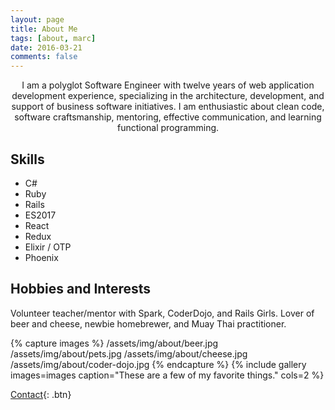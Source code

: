 ```yaml
---
layout: page
title: About Me
tags: [about, marc]
date: 2016-03-21
comments: false
---
```

    
<center>I am a polyglot Software Engineer with twelve years of web application development experience, specializing in the architecture, development, and support of business software initiatives. I am enthusiastic about clean code, software craftsmanship, mentoring, effective communication, and learning functional programming.</center>

## Skills
* C#
* Ruby
* Rails
* ES2017
* React
* Redux
* Elixir / OTP
* Phoenix

## Hobbies and Interests

Volunteer teacher/mentor with Spark, CoderDojo, and Rails Girls. Lover of beer and cheese, newbie homebrewer, and Muay Thai practitioner.

{% capture images %}
    /assets/img/about/beer.jpg
    /assets/img/about/pets.jpg
    /assets/img/about/cheese.jpg
    /assets/img/about/coder-dojo.jpg
{% endcapture %}
{% include gallery images=images caption="These are a few of my favorite things." cols=2 %}

[Contact](http://twitter.com/marcdel){: .btn}
